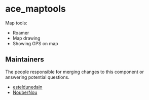 ace_maptools
============

Map tools:
- Roamer
- Map drawing
- Showing GPS on map

## Maintainers

The people responsible for merging changes to this component or answering potential questions.

- [esteldunedain](https://github.com/esteldunedain)
- [NouberNou](https://github.com/NouberNou)
